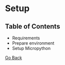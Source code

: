 # Setup

## Table of Contents

- Requirements
- Prepare environment
- Setup Micropython

[Go Back](../)
